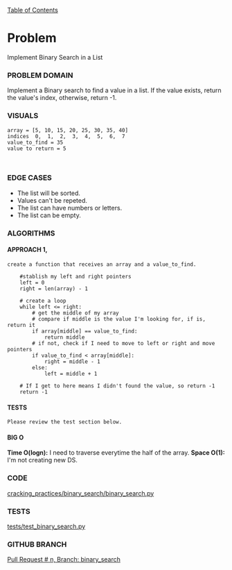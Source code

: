 [Table of Contents](../../README.md)

# Problem
Implement Binary Search in a List


### PROBLEM DOMAIN

Implement a Binary search to find a value in a list. If the value exists, return the value's index, otherwise, return -1.


### VISUALS

```
array = [5, 10, 15, 20, 25, 30, 35, 40]
indices  0,  1,  2,  3,  4,  5,  6,  7
value_to_find = 35
value to return = 5



```

### EDGE CASES

- The list will be sorted.
- Values can't be repeted.
- The list can have numbers or letters.
- The list can be empty.

### ALGORITHMS

#### APPROACH 1,

```
create a function that receives an array and a value_to_find.

    #stablish my left and right pointers
    left = 0
    right = len(array) - 1

    # create a loop
    while left <= right:
        # get the middle of my array
        # compare if middle is the value I'm looking for, if is, return it
        if array[middle] == value_to_find:
            return middle
        # if not, check if I need to move to left or right and move pointers
        if value_to_find < array[middle]:
            right = middle - 1
        else:
            left = middle + 1

    # If I get to here means I didn't found the value, so return -1
    return -1

```

#### TESTS

```
Please review the test section below.
```

#### BIG O

**Time O(logn):** I need to traverse everytime the half of the array.
**Space O(1):** I'm not creating new DS.

### CODE

[cracking_practices/binary_search/binary_search.py](binary_search.py)

### TESTS

[tests/test_binary_search.py](../../tests/test_binary_search.py)

### GITHUB BRANCH

[Pull Request # n, Branch: binary_search](https://github.com/ilealm/cracking-practices/pull/85)
